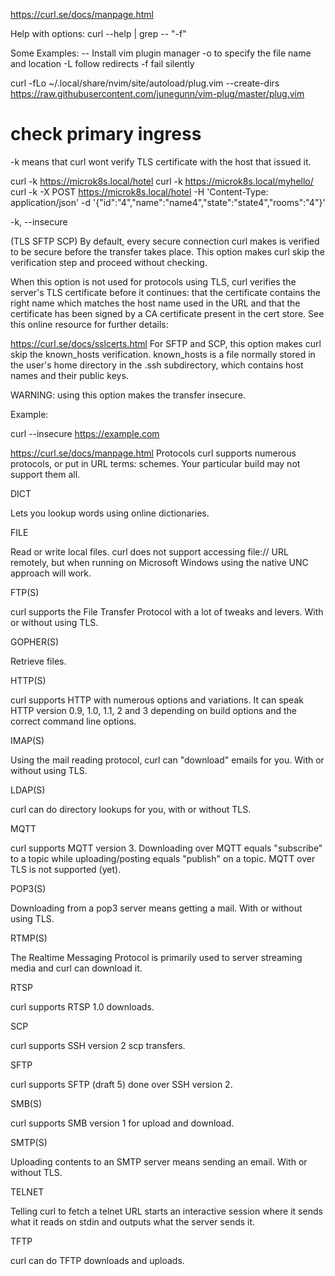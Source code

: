 https://curl.se/docs/manpage.html

Help with options:
curl --help | grep -- "-f"

Some Examples:
-- Install vim plugin manager 
-o to specify the file name and location
-L follow redirects
-f fail silently

curl -fLo ~/.local/share/nvim/site/autoload/plug.vim --create-dirs https://raw.githubusercontent.com/junegunn/vim-plug/master/plug.vim 

# check primary ingress
-k means that curl wont verify TLS certificate with the host that 
issued it.

curl -k https://microk8s.local/hotel
curl -k https://microk8s.local/myhello/
curl -k -X POST https://microk8s.local/hotel -H 'Content-Type: application/json' -d '{"id":"4","name":"name4","state":"state4","rooms":"4"}'

-k, --insecure

(TLS SFTP SCP) By default, every secure connection curl makes is verified to be secure before the transfer takes place. This option makes curl skip the verification step and proceed without checking.

When this option is not used for protocols using TLS, curl verifies the server's TLS certificate before it continues: that the certificate contains the right name which matches the host name used in the URL and that the certificate has been signed by a CA certificate present in the cert store. See this online resource for further details:

 https://curl.se/docs/sslcerts.html
For SFTP and SCP, this option makes curl skip the known_hosts verification. known_hosts is a file normally stored in the user's home directory in the .ssh subdirectory, which contains host names and their public keys.

WARNING: using this option makes the transfer insecure.

Example:

 curl --insecure https://example.com

https://curl.se/docs/manpage.html
Protocols
curl supports numerous protocols, or put in URL terms: schemes. Your particular build may not support them all.

DICT

Lets you lookup words using online dictionaries.

FILE

Read or write local files. curl does not support accessing file:// URL remotely, but when running on Microsoft Windows using the native UNC approach will work.

FTP(S)

curl supports the File Transfer Protocol with a lot of tweaks and levers. With or without using TLS.

GOPHER(S)

Retrieve files.

HTTP(S)

curl supports HTTP with numerous options and variations. It can speak HTTP version 0.9, 1.0, 1.1, 2 and 3 depending on build options and the correct command line options.

IMAP(S)

Using the mail reading protocol, curl can "download" emails for you. With or without using TLS.

LDAP(S)

curl can do directory lookups for you, with or without TLS.

MQTT

curl supports MQTT version 3. Downloading over MQTT equals "subscribe" to a topic while uploading/posting equals "publish" on a topic. MQTT over TLS is not supported (yet).

POP3(S)

Downloading from a pop3 server means getting a mail. With or without using TLS.

RTMP(S)

The Realtime Messaging Protocol is primarily used to server streaming media and curl can download it.

RTSP

curl supports RTSP 1.0 downloads.

SCP

curl supports SSH version 2 scp transfers.

SFTP

curl supports SFTP (draft 5) done over SSH version 2.

SMB(S)

curl supports SMB version 1 for upload and download.

SMTP(S)

Uploading contents to an SMTP server means sending an email. With or without TLS.

TELNET

Telling curl to fetch a telnet URL starts an interactive session where it sends what it reads on stdin and outputs what the server sends it.

TFTP

curl can do TFTP downloads and uploads.

